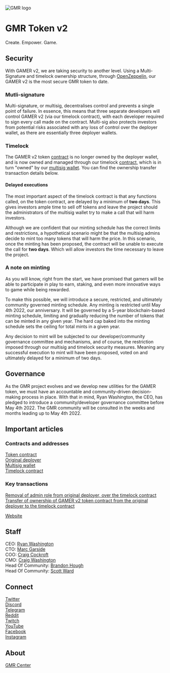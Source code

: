 ![GMR logo](https://avatars.githubusercontent.com/u/83946035?s=200&v=4)   

# GMR Token v2
Create. Empower. Game.

## Security
With GAMER v2, we are taking security to another level. Using a Multi-Signature and timelock ownership structure, through [OpenZeppelin](https://openzeppelin.com/defender), our GAMER v2 is the most secure GMR token to date.

### Mutli-signature
Multi-signature, or multisig, decentralises control and prevents a single point of failure. In essence, this means that three separate developers will control GAMER v2 (via our timelock contract), with each developer required to sign every call made on the contract. Multi-sig also protects investors from potential risks associated with any loss of control over the deployer wallet, as there are essentially three deployer wallets.

### Timelock
The GAMER v2 token [contract](https://bscscan.com/address/0xADCa52302e0a6c2d5D68EDCdB4Ac75DeB5466884) is no longer owned by the deployer wallet, and is now owned and managed through our timelock [contract](https://bscscan.com/address/0xc89d441f25DA499628D19A59b0c2A62481eCC4c8#code), which is in turn "owned" by our [multisig wallet](https://bscscan.com/address/0x938668B8231140b1D9fE4eda3eb1582060f6D29E#code). You can find the ownership transfer transaction details below.

#### Delayed executions
The most important aspect of the timelock contract is that any functions called, on the token contract, are delayed by a minimum of **two days**. This gives investors ample time to sell off tokens and leave the project should the administrators of the multisig wallet try to make a call that will harm investors.

Although we are confident that our minting schedule has the correct limits and restrictions, a hypothetical scenario might be that the multisig admins decide to mint too many tokens that will harm the price. In this scenario, once the minting has been proposed, the contract will be unable to execute the call for **two days**. Which will allow investors the time necessary to leave the project.

### A note on minting
As you will know, right from the start, we have promised that gamers will be able to participate in play to earn, staking, and even more innovative ways to game while being rewarded.

To make this possible, we will introduce a secure, restricted, and ultimately community governed minting schedule. Any minting is restricted until May 4th 2022, our anniversary. It will be governed by a 5-year blockchain-based minting schedule, limiting and gradually reducing the number of tokens that can be minted in any given year. The hard cap baked into the minting schedule sets the ceiling for total mints in a given year.

Any decision to mint will be subjected to our developer/community governance committee and mechanisms, and of course, the restriction imposed through our multisig and timelock security measures. Meaning any successful execution to mint will have been proposed, voted on and ultimately delayed for a minimum of two days.

## Governance
As the GMR project evolves and we develop new utilities for the GAMER token, we must have an accountable and community-driven decision-making process in place. With that in mind, Ryan Washington, the CEO, has pledged to introduce a community/developer governance committee before May 4th 2022. The GMR community will be consulted in the weeks and months leading up to May 4th 2022.

## Important articles

### Contracts and addresses
[Token contract](https://bscscan.com/token/0xADCa52302e0a6c2d5D68EDCdB4Ac75DeB5466884)    
[Original deployer](https://bscscan.com/address/0x4716baa41Ba32AEc29E664371Bfd86D69d1c11e6)    
[Multisig wallet](https://bscscan.com/address/0x938668B8231140b1D9fE4eda3eb1582060f6D29E#code)    
[Timelock contract](https://bscscan.com/address/0xc89d441f25DA499628D19A59b0c2A62481eCC4c8#code)    

### Key transactions
[Removal of admin role from original deployer, over the timelock contract](https://bscscan.com/tx/0x8f59f4f108b2e331d62ed2846ca30f590b5df0ec5cae387cf84540d5b15067ba#eventlog)    
[Transfer of ownership of GAMER v2 token contract from the original deployer to the timelock contract](https://bscscan.com/tx/0x1e8a61e9d20cd281785ee76e5b6988113fc141050c9789ff484d48a0d738d9ad#eventlog)    

[Website](https://www.gmr.center/)

## Staff 
CEO: [Ryan Washington](https://www.linkedin.com/in/ryanwashi/)    
CTO: [Marc Garside](https://twitter.com/MarcIsCoding)   
COO: [Craig Cockroft](https://www.linkedin.com/in/craig-cockcroft-80961449/)   
CMO: [Craig Washington](https://www.linkedin.com/in/craig-washington-928260211/)   
Head Of Community: [Brandon Hough](https://t.me/GMR_Community_Brandon)   
Head Of Community: [Scott Ward](https://t.me/GMRScott)   
 
## Connect  
[Twitter](https://twitter.com/GMRCenter)    
[Discord](https://discord.gg/gmrcenter)    
[Telegram](https://t.me/gmrcenter)    
[Reddit](https://www.reddit.com/r/GMR_Finance)    
[Twitch](https://www.twitch.tv/GMR_Center)    
[YouTube](https://www.youtube.com/GMRCenter)    
[Facebook](https://www.facebook.com/gmrcenterofficial)    
[Instagram](https://www.instagram.com/gmrcenterofficial)    

  
## About 
[GMR Center](https://www.gmr.center)  
